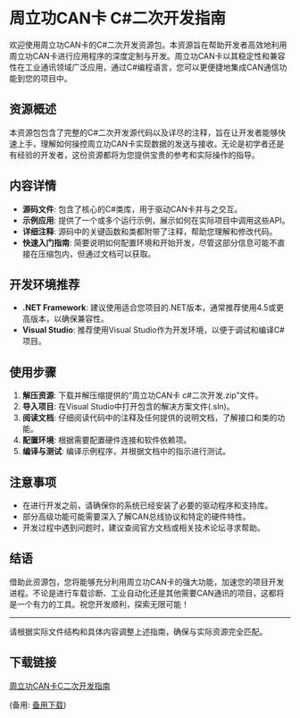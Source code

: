 # 周立功CAN卡 C#二次开发指南

欢迎使用周立功CAN卡的C#二次开发资源包。本资源旨在帮助开发者高效地利用周立功CAN卡进行应用程序的深度定制与开发。周立功CAN卡以其稳定性和兼容性在工业通讯领域广泛应用，通过C#编程语言，您可以更便捷地集成CAN通信功能到您的项目中。

## 资源概述

本资源包包含了完整的C#二次开发源代码以及详尽的注释，旨在让开发者能够快速上手，理解如何操控周立功CAN卡实现数据的发送与接收。无论是初学者还是有经验的开发者，这份资源都将为您提供宝贵的参考和实际操作的指导。

## 内容详情

- **源码文件**: 包含了核心的C#类库，用于驱动CAN卡并与之交互。
- **示例应用**: 提供了一个或多个运行示例，展示如何在实际项目中调用这些API。
- **详细注释**: 源码中的关键函数和类都附带了注释，帮助您理解和修改代码。
- **快速入门指南**: 简要说明如何配置环境和开始开发，尽管这部分信息可能不直接在压缩包内，但通过文档可以获取。

## 开发环境推荐

- **.NET Framework**: 建议使用适合您项目的.NET版本，通常推荐使用4.5或更高版本，以确保兼容性。
- **Visual Studio**: 推荐使用Visual Studio作为开发环境，以便于调试和编译C#项目。

## 使用步骤

1. **解压资源**: 下载并解压缩提供的“周立功CAN卡 c#二次开发.zip”文件。
2. **导入项目**: 在Visual Studio中打开包含的解决方案文件(.sln)。
3. **阅读文档**: 仔细阅读代码中的注释及任何提供的说明文档，了解接口和类的功能。
4. **配置环境**: 根据需要配置硬件连接和软件依赖项。
5. **编译与测试**: 编译示例程序，并根据文档中的指示进行测试。

## 注意事项

- 在进行开发之前，请确保你的系统已经安装了必要的驱动程序和支持库。
- 部分高级功能可能需要深入了解CAN总线协议和特定的硬件特性。
- 开发过程中遇到问题时，建议查阅官方文档或相关技术论坛寻求帮助。

## 结语

借助此资源包，您将能够充分利用周立功CAN卡的强大功能，加速您的项目开发进程。不论是进行车载诊断、工业自动化还是其他需要CAN通讯的项目，这都将是一个有力的工具。祝您开发顺利，探索无限可能！

---

请根据实际文件结构和具体内容调整上述指南，确保与实际资源完全匹配。

## 下载链接
[周立功CAN卡C二次开发指南](https://pan.quark.cn/s/8ab44fe64a5b) 

(备用: [备用下载](https://pan.baidu.com/s/1XDIL3nwJM1gLTK5zvw5dGg?pwd=1234))
